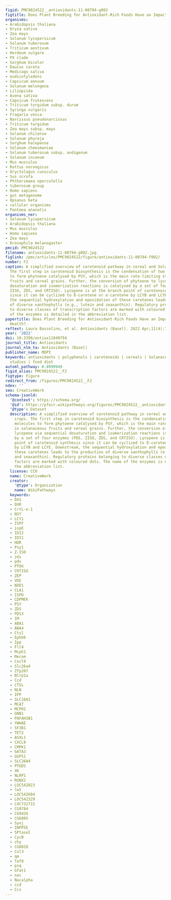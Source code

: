 ```yaml
---
figid: PMC9024522__antioxidants-11-00794-g002
figtitle: Does Plant Breeding for Antioxidant-Rich Foods Have an Impact on Human Health?
organisms:
- Arabidopsis thaliana
- Oryza sativa
- Zea mays
- Solanum lycopersicum
- Solanum tuberosum
- Triticum aestivum
- Hordeum vulgare
- PX clade
- Sorghum bicolor
- Daucus carota
- Medicago sativa
- eudicotyledons
- Capsicum annuum
- Solanum melongena
- Liliopsida
- Avena sativa
- Capsicum frutescens
- Triticum turgidum subsp. durum
- Syringa vulgaris
- Fragaria vesca
- Narcissus pseudonarcissus
- Triticum turgidum
- Zea mays subsp. mays
- Solanum chilense
- Solanum phureja
- Sorghum halepense
- Solanum cheesmaniae
- Solanum tuberosum subsp. andigenum
- Solanum incanum
- Mus musculus
- Rattus norvegicus
- Oryctolagus cuniculus
- Sus scrofa
- Phthorimaea operculella
- tuberosum group
- Homo sapiens
- gut metagenome
- Opsanus beta
- cellular organisms
- Pantoea ananatis
organisms_ner:
- Solanum lycopersicum
- Arabidopsis thaliana
- Mus musculus
- Homo sapiens
- Zea mays
- Drosophila melanogaster
pmcid: PMC9024522
filename: antioxidants-11-00794-g002.jpg
figlink: /pmc/articles/PMC9024522/figure/antioxidants-11-00794-f002/
number: F2
caption: A simplified overview of carotenoid pathway in cereal and Solanaceae crops.
  The first step in carotenoid biosynthesis is the condensation of two GGPP molecules
  to form phytoene catalysed by PSY, which is the main rate-limiting step in solanaceous
  fruits and cereal grains. Further, the conversion of phytoene to lycopene via sequential
  desaturation and isomerization reactions is catalysed by a set of four enzymes (PDS,
  ZISO, ZDS, and CRTISO). Lycopene is at the branch point of carotenoid synthesis
  since it can be cyclized to ß-carotene or α-carotene by LCYB and LCYE. Downstream,
  the sequential hydroxylation and epoxidation of these carotenes leads to the production
  of diverse xanthophylls (e.g., lutein and zeaxanthin). Regulatory proteins belonging
  to diverse classes of transcription factors are marked with coloured dots. The name
  of the enzymes is detailed in the abbreviation list.
papertitle: Does Plant Breeding for Antioxidant-Rich Foods Have an Impact on Human
  Health?.
reftext: Laura Bassolino, et al. Antioxidants (Basel). 2022 Apr;11(4):794.
year: '2022'
doi: 10.3390/antiox11040794
journal_title: Antioxidants
journal_nlm_ta: Antioxidants (Basel)
publisher_name: MDPI
keywords: antioxidants | polyphenols | carotenoids | cereals | Solanaceae | pre-clinical
  studies | food diet
automl_pathway: 0.8999949
figid_alias: PMC9024522__F2
figtype: Figure
redirect_from: /figures/PMC9024522__F2
ndex: ''
seo: CreativeWork
schema-jsonld:
  '@context': https://schema.org/
  '@id': https://pfocr.wikipathways.org/figures/PMC9024522__antioxidants-11-00794-g002.html
  '@type': Dataset
  description: A simplified overview of carotenoid pathway in cereal and Solanaceae
    crops. The first step in carotenoid biosynthesis is the condensation of two GGPP
    molecules to form phytoene catalysed by PSY, which is the main rate-limiting step
    in solanaceous fruits and cereal grains. Further, the conversion of phytoene to
    lycopene via sequential desaturation and isomerization reactions is catalysed
    by a set of four enzymes (PDS, ZISO, ZDS, and CRTISO). Lycopene is at the branch
    point of carotenoid synthesis since it can be cyclized to ß-carotene or α-carotene
    by LCYB and LCYE. Downstream, the sequential hydroxylation and epoxidation of
    these carotenes leads to the production of diverse xanthophylls (e.g., lutein
    and zeaxanthin). Regulatory proteins belonging to diverse classes of transcription
    factors are marked with coloured dots. The name of the enzymes is detailed in
    the abbreviation list.
  license: CC0
  name: CreativeWork
  creator:
    '@type': Organization
    name: WikiPathways
  keywords:
  - DXS
  - DXR
  - CrtL-e-1
  - NSY
  - LCY1
  - ISPF
  - ispE
  - IDI2
  - IDI1
  - HDR
  - Psy1
  - Z-ISO
  - zds
  - pds
  - PTOX
  - CRTISO
  - ZEP
  - VDE
  - NXD1
  - CLA1
  - ISPD
  - CDPMEK
  - PSY
  - ZDS
  - PDS3
  - IM
  - ABA1
  - ABA4
  - Ctsl
  - Ephb6
  - Ipp
  - Flt4
  - Mcph1
  - Mecom
  - Cxcl9
  - Slc26a4
  - Zfp207
  - Nlrp1a
  - Ccd
  - CTSL
  - NLN
  - IPP
  - SLC16A1
  - MCAT
  - MCPH1
  - GNB1
  - PAFAH1B1
  - YWHAE
  - SF3B1
  - TET2
  - ASXL1
  - CXCL9
  - CMPK1
  - GATA3
  - GGPS1
  - SLC26A4
  - PTGDS
  - XK
  - NLRP1
  - RUNX2
  - LOC542023
  - lw1
  - LOC542604
  - LOC542329
  - LOC732715
  - CG9784
  - CG9426
  - CG6805
  - Synj
  - INPP5E
  - 5PtaseI
  - CycB
  - chy
  - CG8028
  - Cul3
  - qm
  - Taf8
  - psq
  - Gfat1
  - nac
  - Nacalpha
  - ccd
  - Ccs
---
```

